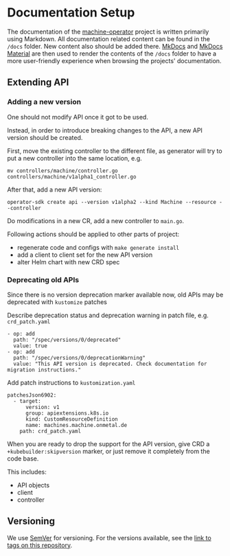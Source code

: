 # Documentation Setup

The documentation of the [machine-operator](https://github.com/onmetal/machine-operator) project is written primarily using Markdown.
All documentation related content can be found in the `/docs` folder. New content also should be added there.
[MkDocs](https://www.mkdocs.org/) and [MkDocs Material](https://squidfunk.github.io/mkdocs-material/) are then used to render the contents of the `/docs` folder to have a more user-friendly experience when browsing the projects' documentation.

## Extending API

### Adding a new version

One should not modify API once it got to be used.

Instead, in order to introduce breaking changes to the API, a new API version should be created.

First, move the existing controller to the different file, as generator will try to put a new controller
into the same location, e.g.

    mv controllers/machine/controller.go controllers/machine/v1alpha1_controller.go

After that, add a new API version:

    operator-sdk create api --version v1alpha2 --kind Machine --resource --controller

Do modifications in a new CR, add a new controller to `main.go`.

Following actions should be applied to other parts of project:
- regenerate code and configs with `make generate install`
- add a client to client set for the new API version
- alter Helm chart with new CRD spec

### Deprecating old APIs

Since there is no version deprecation marker available now, old APIs may be deprecated with `kustomize` patches

Describe deprecation status and deprecation warning in patch file, e.g. `crd_patch.yaml`

```
- op: add
  path: "/spec/versions/0/deprecated"
  value: true
- op: add
  path: "/spec/versions/0/deprecationWarning"
  value: "This API version is deprecated. Check documentation for migration instructions."
```

Add patch instructions to `kustomization.yaml`

```
patchesJson6902:
  - target:
      version: v1
      group: apiextensions.k8s.io
      kind: CustomResourceDefinition
      name: machines.machine.onmetal.de
    path: crd_patch.yaml
```

When you are ready to drop the support for the API version, give CRD a `+kubebuilder:skipversion` marker,
or just remove it completely from the code base.

This includes:
- API objects
- client
- controller

## Versioning

We use [SemVer](http://semver.org/) for versioning. For the versions available, see the [link to tags on this repository](https://github.com/onmetal/machine-operator/tags).

